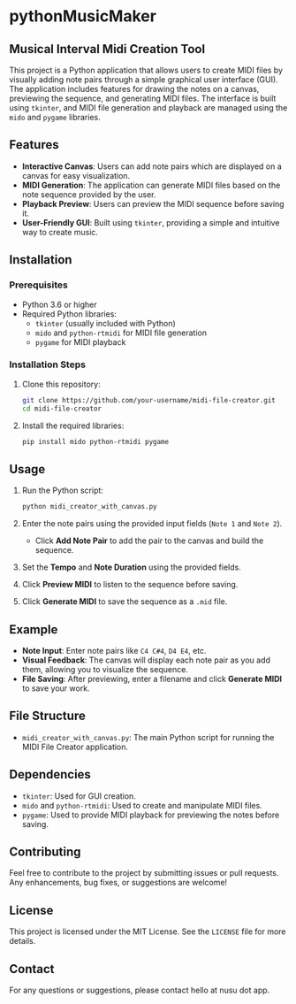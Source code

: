 # pythonMusicMaker
## Musical Interval Midi Creation Tool

This project is a Python application that allows users to create MIDI files by visually adding note pairs through a simple graphical user interface (GUI). The application includes features for drawing the notes on a canvas, previewing the sequence, and generating MIDI files. The interface is built using `tkinter`, and MIDI file generation and playback are managed using the `mido` and `pygame` libraries.

## Features
- **Interactive Canvas**: Users can add note pairs which are displayed on a canvas for easy visualization.
- **MIDI Generation**: The application can generate MIDI files based on the note sequence provided by the user.
- **Playback Preview**: Users can preview the MIDI sequence before saving it.
- **User-Friendly GUI**: Built using `tkinter`, providing a simple and intuitive way to create music.

## Installation

### Prerequisites
- Python 3.6 or higher
- Required Python libraries:
  - `tkinter` (usually included with Python)
  - `mido` and `python-rtmidi` for MIDI file generation
  - `pygame` for MIDI playback

### Installation Steps
1. Clone this repository:
   ```sh
   git clone https://github.com/your-username/midi-file-creator.git
   cd midi-file-creator
   ```

2. Install the required libraries:
   ```sh
   pip install mido python-rtmidi pygame
   ```

## Usage
1. Run the Python script:
   ```sh
   python midi_creator_with_canvas.py
   ```

2. Enter the note pairs using the provided input fields (`Note 1` and `Note 2`).
   - Click **Add Note Pair** to add the pair to the canvas and build the sequence.

3. Set the **Tempo** and **Note Duration** using the provided fields.

4. Click **Preview MIDI** to listen to the sequence before saving.

5. Click **Generate MIDI** to save the sequence as a `.mid` file.

## Example
- **Note Input**: Enter note pairs like `C4 C#4`, `D4 E4`, etc.
- **Visual Feedback**: The canvas will display each note pair as you add them, allowing you to visualize the sequence.
- **File Saving**: After previewing, enter a filename and click **Generate MIDI** to save your work.

## File Structure
- `midi_creator_with_canvas.py`: The main Python script for running the MIDI File Creator application.

## Dependencies
- `tkinter`: Used for GUI creation.
- `mido` and `python-rtmidi`: Used to create and manipulate MIDI files.
- `pygame`: Used to provide MIDI playback for previewing the notes before saving.

## Contributing
Feel free to contribute to the project by submitting issues or pull requests. Any enhancements, bug fixes, or suggestions are welcome!

## License
This project is licensed under the MIT License. See the `LICENSE` file for more details.

## Contact
For any questions or suggestions, please contact hello at nusu dot app.

